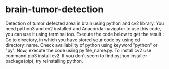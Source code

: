 # brain-tumor-detection
Detection of tumor defected area in brain using python and cv2 library.
You need python3 and cv2 installed and Anaconda-navigator to use this code, you can use it using terminal too. Execute the code below to get the result :
Go to directory, in which you have stored your code by using cd directory_name.
Check availiability of python using keyword "python" or "py".
Now, execute the code using py file_name.py.
To install cv2 use command pip3 install cv2.
If you don't seem to find python installer package(pip), try reinstalling python.


